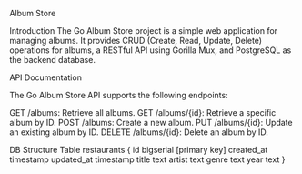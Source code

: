 Album Store

Introduction
The Go Album Store project is a simple web application for managing albums. It provides CRUD (Create, Read, Update, Delete) operations for albums, a RESTful API using Gorilla Mux, and PostgreSQL as the backend database.

API Documentation

The Go Album Store API supports the following endpoints:

GET /albums: Retrieve all albums.
GET /albums/{id}: Retrieve a specific album by ID.
POST /albums: Create a new album.
PUT /albums/{id}: Update an existing album by ID.
DELETE /albums/{id}: Delete an album by ID.

DB Structure
Table restaurants {
  id bigserial [primary key]
  created_at timestamp
  updated_at timestamp
  title text
  artist text
  genre text
  year text
}
